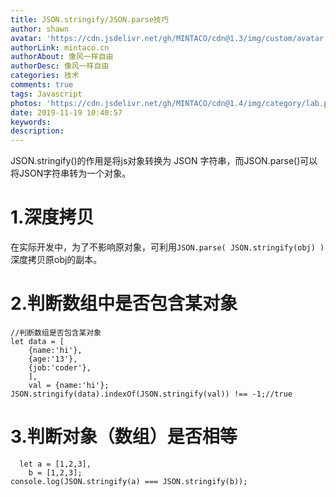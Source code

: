 ```yaml
---
title: JSON.stringify/JSON.parse技巧
author: shawn
avatar: 'https://cdn.jsdelivr.net/gh/MINTACO/cdn@1.3/img/custom/avatar.jpg'
authorLink: mintaco.cn
authorAbout: 像风一样自由
authorDesc: 像风一样自由
categories: 技术
comments: true
tags: Javascript
photos: 'https://cdn.jsdelivr.net/gh/MINTACO/cdn@1.4/img/category/lab.png'
date: 2019-11-19 10:40:57
keywords:
description:
---
```

JSON.stringify()的作用是将js对象转换为 JSON 字符串，而JSON.parse()可以将JSON字符串转为一个对象。
# 1.深度拷贝
在实际开发中，为了不影响原对象，可利用```JSON.parse( JSON.stringify(obj) )```深度拷贝原obj的副本。
# 2.判断数组中是否包含某对象
```
//判断数组是否包含某对象
let data = [
    {name:'hi'},
    {age:'13'},
    {job:'coder'},
    ],
    val = {name:'hi'};
JSON.stringify(data).indexOf(JSON.stringify(val)) !== -1;//true

```
# 3.判断对象（数组）是否相等
```
  let a = [1,2,3],
    b = [1,2,3];
console.log(JSON.stringify(a) === JSON.stringify(b));
```
